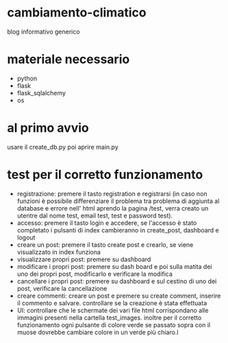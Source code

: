 # cambiamento-climatico
blog informativo generico

# materiale necessario
- python
- flask
- flask_sqlalchemy
- os
# al primo avvio
usare il create_db.py
poi aprire main.py

# test per il corretto funzionamento

- registrazione: premere il tasto registration e registrarsi (in caso non funzioni è possibile differenziare il problema tra problema di aggiunta al database e errore nell' html aprendo la pagina /test, verra creato un utentre dal nome test, email test, test e password test).
- accesso: premere il tasto login e accedere, se l'accesso è stato completato i pulsanti di index cambieranno in create_post, dashboard e logout
- creare un post: premere il tasto create post e crearlo, se viene visualizzato in index funziona
- visualizzare propri post: premere su dashboard
- modificare i propri post: premere su dash board e poi sulla matita dei uno dei propri post, modificarlo e verificare la modifica
- cancellare i propri post: premere su dashboard e sul cestino di uno dei post, verificare la cancellazione
- creare commenti: creare un post e premere su create comment, inserire il commento e salvare. controllare se la creazione è stata effettuata
- UI: controllare che le schermate dei vari file html corrispondano alle immagini presenti nella cartella test_images. inoltre per il corretto funzionamento ogni pulsante di colore verde se passato sopra con il muose dovrebbe cambiare colore in un verde più chiaro.l
